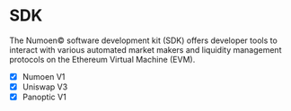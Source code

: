 # SDK

The Numoen© software development kit (SDK) offers developer tools to interact with various automated market makers and liquidity management protocols on the Ethereum Virtual Machine (EVM).

- [x] Numoen V1
- [x] Uniswap V3
- [x] Panoptic V1
